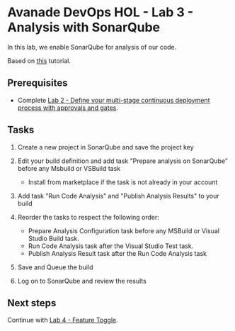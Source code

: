 # Avanade DevOps HOL - Lab 3 - Analysis with SonarQube

In this lab, we enable SonarQube for analysis of our code.

Based on [this](https://docs.sonarqube.org/display/SCAN/Analyzing+with+SonarQube+Extension+for+VSTS-TFS) tutorial.

## Prerequisites

- Complete [Lab 2 - Define your multi-stage continuous deployment process with approvals and gates](lab-2-multi-stage-deployments.md).

## Tasks

1. Create a new project in SonarQube and save the project key

1. Edit your build definition and add task "Prepare analysis on SonarQube" before any Msbuild or VSBuild task
   - Install from marketplace if the task is not already in your account

1. Add task "Run Code Analysis" and "Publish Analysis Results" to your build

1. Reorder the tasks to respect the following order:
   - Prepare Analysis Configuration task before any MSBuild or Visual Studio Build task.
   - Run Code Analysis task after the Visual Studio Test task.
   - Publish Analysis Result task after the Run Code Analysis task

1. Save and Queue the build

1. Log on to SonarQube and review the results

## Next steps

Continue with [Lab 4 - Feature Toggle](lab-4-feature-toggle.md).